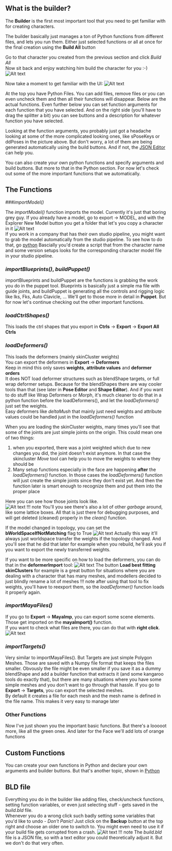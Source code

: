 
## What is the builder?
The **Builder** is the first most important tool that you need to get familiar with for creating characters.

The builder basically just manages a ton of Python functions from different files, and lets
you run them. Either just selected functions or all at once for the final creation using the **Build All** button

Go to that character you created from the previous section and click *Build All*  
Now sit back and enjoy watching him build the character for you :-)
![Alt text](../images/builder_buildAll.gif)

Now take a moment to get familiar with the UI:
![Alt text](../images/builder_filesAndFunctions.jpg)

At the top you have Python Files. You can add files, remove files or you can even uncheck them and then all their functions will disappear.
Below are the actual functions. Even further below you can set function arguments for each function that you have selected.
And on the right side (you'll have to drag the splitter a bit) you can see buttons and a description for 
whatever function you have selected.


Looking at the function arguments, you probably just got a headache looking at some of the more complicated looking ones,
like sPoseKeys or ddPoses in the picture above. But don't worry, a lot of them are being generated automatically using the
build buttons. And if not, the [JSON Editor](jsonEditor.md) can help you.  



You can also create your own python functions and specify arguments and build buttons. But more to that
in the Python section.
For now let's check out some of the more important functions that we automatically.  


## The Functions

###*importModel()*

The *importModel()* function imports the model. Currently it's just that boring grey guy. 
If you already have a model, go to export -> MODEL, and with the Explorer New Model button
you get a folder that let's you copy a character in it
![Alt text](../images/addModel.gif)  
If you work in a company that has their own studio pipeline, you might want to grab
the model automatically from the studio pipeline. To see how to do that, go [python](../python.md#connecting-to-studio-pipeline)
Bascially you'd create a script that from the character name and some version setups looks for the corresponding character model file
in your studio pipeline.


### *importBlueprints()*, *buildPuppet()*
importBlueprints and buildPuppet are the functions is grabbing the work you do in the puppet tool.
Blueprints is basically just a simple ma file with guide joints, and buildPuppet is generating all the 
controls and rigging logic like Iks, Fks, Auto Clavicle, ...
We'll get to those more in detail in **Puppet**. But for now let's continue checking out the 
other important functions.


### *loadCtrlShapes()*
This loads the ctrl shapes that you export in **Ctrls** -> **Export** -> **Export All Ctrls** 


### *loadDeformers()*
This loads the deformers (mainly skinCluster weights)   
You can export the deformers in **Export** -> **Deformers**  
Keep in mind this only saves **weights**, **attribute values** and **deformer orders**  
It does NOT load deformer structures such as blendShape targets, or full wrap deformer setups.
Because for the blendShapes there are way cooler tools than that (see later in **Pose Editor** and **Shape Editor**).
And if you want to do stuff like Wrap Deformers or Morph, it's much cleaner to do that in a 
python function before the loadDeformers(), and let the *loadDeformers()* just set the weights.  
Easy deformers like *deltaMush* that mainly just need weights and attribute values could be handled
just in the *loadDeformers()* function

When you are loading the skinCluster weights, many times you'll see that some of the joints are just simple joints on the origin.
This could mean one of two things:

1. when you exported, there was a joint weighted which due to new changes you did, the joint doesn't exist anymore.
In that case the skincluster *Move* tool can help you to move the weights to where they should be
2. Many setup functions especially in the face are happening **after** the *loadDeformers()* function. In those cases
the *loadDeformers()* function will just create the simple joints since they don't exist yet. And then 
the function later is smart enough to recognize them and put them into the proper place

Here you can see how those joints look like.  
![Alt text](../images/builder_jointsAtOrigin.jpg)
!!! note
    You'll you see there's also a lot of other *garbage* around, like some lattice boxes.
    All that is just there for debugging purposes, and will get deleted (cleaned) properly in the *clean()* function.

If the model changed in topology, you can set the **bWorldSpaceIfNotMatching** flag to True
![Alt text](../images/builder_loadDeformerWorldspace.jpg)
Actually this way it'll always just worldspace transfer the weights if the topology changed. And you'll see that he
did that later for example when you rebuild, he'll ask you if you want to export the newly transferred weights.

If you want to be more specific on how to load the deformers, you can do that in the **deformerImport** tool:
![Alt text](../images/builder_importDeformers.jpg)
The button **Load best fitting skinClusters** for example is a great button for situations where you are dealing with a character that has
many meshes, and modellers decided to just blindly rename a lot of meshes
!!! note
    after using that tool to fix weights, you'll have to reexport them, so the *loadDeformer()* function 
    loads it properly again.




### *importMayaFiles()*
If you go to **Export** -> **MayaImp**, you can export some scene elements. Those get imported on 
the **mayaImport()** function.  
If you want to check what files are there, you can do that with **right click**.  
![Alt text](../images/builder_mayaImport.gif)   


### *importTargets()*
Very similar to importMayaFiles(). But Targets are just simple Polygon Meshes. Those are saved with a Numpy file format
that keeps the files smaller. Obvously the file might be even smaller if you save it as a dummy blendShape and add a builder function that extracts it (and some kangaroo tools do exactly that),
but there are many situations where you have some simple meshes and you don't want to go through that hassle.
If you go to **Export** -> **Targets**, you can export the selected meshes.  
By default it creates a file for each mesh and the mesh name is defined in the file name. 
This makes it very easy to manage later


### Other Functions
Now I've just shown you the important basic functions. But there's a looooot more, like all the green ones.
And later for the Face we'll add lots of orange functions


## Custom Functions
You can create your own functions in Python and declare your own arguments and builder buttons. But that's another topic, shown in [Python](../python.md)  




## BLD file
Everything you do in the builder like adding files, check/uncheck functions, setting function variables, or even
just selecting stuff - gets saved in the *build.bld* file.  
Whenever you do a wrong click such badly setting some variables that you'd like to undo - *Don't Panic!*
Just click on the **Backup** button at the top right and choose an older one to switch to. You might even need to use
it if your build file gets corrupted from a crash.
![Alt text](../images/builder_backups.gif)
!!! note
    The *build.bld* file is a
    JSON file, so with a text editor you could theoretically adjust it. But we don't do that very often.

